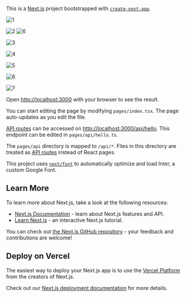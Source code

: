 This is a [Next.js](https://nextjs.org/) project bootstrapped with [`create-next-app`](https://github.com/vercel/next.js/tree/canary/packages/create-next-app).


![1](https://github.com/Jagadeeshach/my_portfolio_nextjs/assets/141582411/d9f13bde-bd8b-4091-84a5-a69f7baf2446)


![2](https://github.com/Jagadeeshach/my_portfolio_nextjs/assets/141582411/c99ec190-a213-45bf-84cb-09be7ff38c44)
![6](https://github.com/Jagadeeshach/my_portfolio_nextjs/assets/141582411/f357fcb6-4d20-4b9d-902f-921b4a4534d1)

![3](https://github.com/Jagadeeshach/my_portfolio_nextjs/assets/141582411/ee07c0fe-deb5-47bf-bc3f-30fe1687e288)

![4](https://github.com/Jagadeeshach/my_portfolio_nextjs/assets/141582411/60b0a341-2ff1-43c0-80db-05c5af26314b)

![5](https://github.com/Jagadeeshach/my_portfolio_nextjs/assets/141582411/6fad6950-09fa-4bef-95cd-96927b4f1a39)

![6](https://github.com/Jagadeeshach/my_portfolio_nextjs/assets/141582411/f357fcb6-4d20-4b9d-902f-921b4a4534d1)

![7](https://github.com/Jagadeeshach/my_portfolio_nextjs/assets/141582411/ff64bd38-9998-4429-a15a-dbfbd4abc01e)

Open [http://localhost:3000](http://localhost:3000) with your browser to see the result.

You can start editing the page by modifying `pages/index.tsx`. The page auto-updates as you edit the file.

[API routes](https://nextjs.org/docs/api-routes/introduction) can be accessed on [http://localhost:3000/api/hello](http://localhost:3000/api/hello). This endpoint can be edited in `pages/api/hello.ts`.

The `pages/api` directory is mapped to `/api/*`. Files in this directory are treated as [API routes](https://nextjs.org/docs/api-routes/introduction) instead of React pages.

This project uses [`next/font`](https://nextjs.org/docs/basic-features/font-optimization) to automatically optimize and load Inter, a custom Google Font.

## Learn More

To learn more about Next.js, take a look at the following resources:

- [Next.js Documentation](https://nextjs.org/docs) - learn about Next.js features and API.
- [Learn Next.js](https://nextjs.org/learn) - an interactive Next.js tutorial.

You can check out [the Next.js GitHub repository](https://github.com/vercel/next.js/) - your feedback and contributions are welcome!

## Deploy on Vercel

The easiest way to deploy your Next.js app is to use the [Vercel Platform](https://vercel.com/new?utm_medium=default-template&filter=next.js&utm_source=create-next-app&utm_campaign=create-next-app-readme) from the creators of Next.js.

Check out our [Next.js deployment documentation](https://nextjs.org/docs/deployment) for more details.
